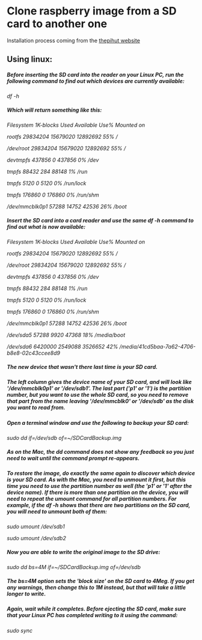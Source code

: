 # Clone raspberry image from a SD card to another one

Installation process coming from the [thepihut website](https://thepihut.com/blogs/raspberry-pi-tutorials/17789160-backing-up-and-restoring-your-raspberry-pis-sd-card)


## Using linux:


##### Before inserting the SD card into the reader on your Linux PC, run the following command to find out which devices are currently available:


_df -h_


##### Which will return something like this:


_Filesystem 1K-blocks Used Available Use% Mounted on_

_rootfs 29834204 15679020 12892692 55% /_

_/dev/root 29834204 15679020 12892692 55% /_

_devtmpfs 437856 0 437856 0% /dev_

_tmpfs 88432 284 88148 1% /run_

_tmpfs 5120 0 5120 0% /run/lock_

_tmpfs 176860 0 176860 0% /run/shm_

_/dev/mmcblk0p1 57288 14752 42536 26% /boot_





##### Insert the SD card into a card reader and use the same df -h command to find out what is now available:




_Filesystem 1K-blocks Used Available Use% Mounted on_

_rootfs 29834204 15679020 12892692 55% /_

_/dev/root 29834204 15679020 12892692 55% /_

_devtmpfs 437856 0 437856 0% /dev_

_tmpfs 88432 284 88148 1% /run_

_tmpfs 5120 0 5120 0% /run/lock_

_tmpfs 176860 0 176860 0% /run/shm_

_/dev/mmcblk0p1 57288 14752 42536 26% /boot_

_/dev/sda5 57288 9920 47368 18% /media/boot_

_/dev/sda6 6420000 2549088 3526652 42% /media/41cd5baa-7a62-4706-b8e8-02c43ccee8d9_




##### The new device that wasn't there last time is your SD card.


##### The left column gives the device name of your SD card, and will look like '/dev/mmcblk0p1' or '/dev/sdb1'. The last part ('p1' or '1') is the partition number, but you want to use the whole SD card, so you need to remove that part from the name leaving '/dev/mmcblk0' or '/dev/sdb' as the disk you want to read from.


##### Open a terminal window and use the following to backup your SD card:


_sudo dd if=/dev/sdb of=~/SDCardBackup.img_




##### As on the Mac, the dd command does not show any feedback so you just need to wait until the command prompt re-appears.


##### To restore the image, do exactly the same again to discover which device is your SD card.  As with the Mac, you need to unmount it first, but this time you need to use the partition number as well (the 'p1' or '1' after the device name).  If there is more than one partition on the device, you will need to repeat the umount command for all partition numbers.  For example, if the df -h shows that there are two partitions on the SD card, you will need to unmount both of them:



_sudo umount /dev/sdb1_

_sudo umount /dev/sdb2_


##### Now you are able to write the original image to the SD drive:


_sudo dd bs=4M if=~/SDCardBackup.img of=/dev/sdb_



##### The bs=4M option sets the 'block size' on the SD card to 4Meg.  If you get any warnings, then change this to 1M instead, but that will take a little longer to write.


##### Again, wait while it completes.  Before ejecting the SD card, make sure that your Linux PC has completed writing to it using the command:


_sudo sync_
